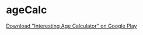 # ageCalc
[Download "Interesting Age Calculator" on Google Play](https://play.google.com/store/apps/details?id=com.stonge.agecalc)
